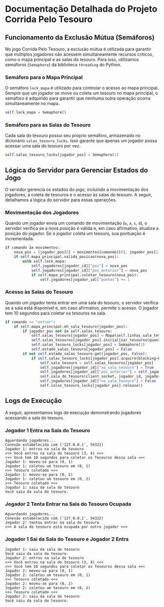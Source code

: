 # Documentação Detalhada do Projeto Corrida Pelo Tesouro

## Funcionamento da Exclusão Mútua (Semáforos)

No jogo Corrida Pelo Tesouro, a exclusão mútua é utilizada para garantir que múltiplos jogadores não acessem simultaneamente recursos críticos, como o mapa principal e as salas do tesouro. Para isso, utilizamos semáforos (`Semaphore`) da biblioteca `threading` do Python.

### Semáforo para o Mapa Principal

O semáforo `lock_mapa` é utilizado para controlar o acesso ao mapa principal. Sempre que um jogador se move ou coleta um tesouro no mapa principal, o semáforo é adquirido para garantir que nenhuma outra operação ocorra simultaneamente no mapa.

```python
self.lock_mapa = Semaphore()
```

### Semáforo para as Salas do Tesouro

Cada sala do tesouro possui seu próprio semáforo, armazenado no dicionário `salas_tesouro_locks`. Isso garante que apenas um jogador possa acessar uma sala do tesouro por vez.

```python
self.salas_tesouro_locks[jogador_pos] = Semaphore(1)
```

## Lógica do Servidor para Gerenciar Estados do Jogo

O servidor gerencia os estados do jogo, incluindo a movimentação dos jogadores, a coleta de tesouros e o acesso às salas do tesouro. A seguir, detalhamos a lógica do servidor para essas operações.

### Movimentação dos Jogadores

Quando um jogador envia um comando de movimentação (`w`, `a`, `s`, `d`), o servidor verifica se a nova posição é válida e, em caso afirmativo, atualiza a posição do jogador. Se o jogador coleta um tesouro, sua pontuação é incrementada.

```python
if comando in movimentos:
    nova_pos = (jogador_pos[0] + movimentos[comando][0], jogador_pos[1] + movimentos[comando][1])
    if self.mapa_principal.valida_posicao(nova_pos):
        with self.lock_mapa:
            self.jogadores[jogador_id]["pos"] = nova_pos
            self.jogadores[jogador_id]["pos_anterior"] = nova_pos
            if self.mapa_principal.coletar_tesouro(nova_pos):
                self.jogadores[jogador_id]["pontos"] += 1
```

### Acesso às Salas do Tesouro

Quando um jogador tenta entrar em uma sala do tesouro, o servidor verifica se a sala está disponível e, em caso afirmativo, permite o acesso. O jogador tem 10 segundos para coletar os tesouros na sala.

```python
if comando == "entrar":
    if self.mapa_principal.eh_sala_tesouro(jogador_pos):
        if jogador_pos not in self.salas_tesouro:
            self.salas_tesouro[jogador_pos] = Mapa(self.linhas_sala_tesouro, self.colunas_sala_tesouro)
            self.salas_tesouros[jogador_pos].inicializar_tesouros(quantidade=self.max_tesouros_sala, sala_tesouro=True)
            self.salas_tesouro_locks[jogador_pos] = Semaphore(1)
            self.estado_salas_tesouro[jogador_pos] = False
        if not self.estado_salas_tesouro.get(jogador_pos, False):
            if self.salas_tesouro_locks[jogador_pos].acquire(blocking=False):
                self.sala_tesouro = self.salas_tesouros[jogador_pos]
                self.jogadores[jogador_id]["na_sala_tesouro"] = True
                self.jogadores[jogador_id]["pos_anterior"] = self.jogadores[jogador_id]["pos"]
                self.sala_do_tesouro(client_socket, jogador_id, jogador_pos)
                self.jogadores[jogador_id]["na_sala_tesouro"] = False
                self.salas_tesouro_locks[jogador_pos].release()
```

## Logs de Execução

A seguir, apresentamos logs de execução demonstrando jogadores acessando a sala do tesouro.

### Jogador 1 Entra na Sala do Tesouro

```
Aguardando jogadores...
Conexão estabelecida com ('127.0.0.1', 54321)
Jogador 1: entrou na sala do tesouro
>>> Você entrou na sala do tesouro (3, 4) <<<
>>> Você tem 10 segundos para coletar os Tesouros dessa sala <<<
Jogador 1: moveu-se para (0, 1)
Jogador 1: coletou um tesouro em (0, 1)
>>> Tesouro coletado <<<
Jogador 1: moveu-se para (0, 2)
Jogador 1: coletou um tesouro em (0, 2)
>>> Tesouro coletado <<<
Jogador 1: saiu da sala do tesouro
Você saiu da sala do tesouro.
```

### Jogador 2 Tenta Entrar na Sala do Tesouro Ocupada

```
Aguardando jogadores...
Conexão estabelecida com ('127.0.0.1', 54322)
Jogador 2: tentou entrar na sala do tesouro
>>> A sala do tesouro está ocupada por outro jogador <<<
```

### Jogador 1 Sai da Sala do Tesouro e Jogador 2 Entra

```
Jogador 1: saiu da sala do tesouro
Você saiu da sala do tesouro.
Jogador 2: entrou na sala do tesouro
>>> Você entrou na sala do tesouro (3, 4) <<<
>>> Você tem 10 segundos para coletar os Tesouros dessa sala <<<
Jogador 2: moveu-se para (0, 1)
Jogador 2: coletou um tesouro em (0, 1)
>>> Tesouro coletado <<<
Jogador 2: moveu-se para (0, 2)
Jogador 2: coletou um tesouro em (0, 2)
>>> Tesouro coletado <<<
Jogador 2: saiu da sala do tesouro
Você saiu da sala do tesouro.
```
